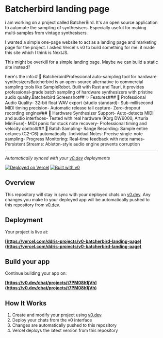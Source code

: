 # Batcherbird landing page



i am working on a project called BatcherBird. It's an open source application to automate the sampling of synthesisers. Especially useful for making multi-samples from vintage synthesisers. 

I wanted a simple one-page website to act as a landing page and marketing page for the project. I asked Vercel's v0 to build something for me. it made this site which I think is NextJS. 

This might be overkill for a simple landing page. Maybe we can build a static site instead?

here's the info:# 🎹 BatcherbirdProfessional auto-sampling tool for hardware synthesizersBatcherbird is an open-source alternative to commercial sampling tools like SampleRobot. Built with Rust and Tauri, it provides professional-grade batch sampling of hardware synthesizers with pristine audio quality.Batcherbird Screenshot## ✨ Features### 🎵 Professional Audio Quality- 32-bit float WAV export (studio standard)- Sub-millisecond MIDI timing precision- Automatic release tail capture- Zero-dropout recording engine### 🎹 Hardware Synthesizer Support- Auto-detects MIDI and audio interfaces- Tested with real hardware (Korg DW6000, Arturia MiniFuse)- MIDI panic for stuck note recovery- Professional timing and velocity control### 🚀 Batch Sampling- Range Recording: Sample entire octaves (C2-C6) automatically- Individual Notes: Precise single-note sampling- Progress Monitoring: Real-time feedback with note names- Persistent Streams: Ableton-style audio engine prevents corruption







------

*Automatically synced with your [v0.dev](https://v0.dev) deployments*

[![Deployed on Vercel](https://img.shields.io/badge/Deployed%20on-Vercel-black?style=for-the-badge&logo=vercel)](https://vercel.com/ddris-projects/v0-batcherbird-landing-page)
[![Built with v0](https://img.shields.io/badge/Built%20with-v0.dev-black?style=for-the-badge)](https://v0.dev/chat/projects/t7PM08h1jVh)

## Overview

This repository will stay in sync with your deployed chats on [v0.dev](https://v0.dev).
Any changes you make to your deployed app will be automatically pushed to this repository from [v0.dev](https://v0.dev).

## Deployment

Your project is live at:

**[https://vercel.com/ddris-projects/v0-batcherbird-landing-page](https://vercel.com/ddris-projects/v0-batcherbird-landing-page)**

## Build your app

Continue building your app on:

**[https://v0.dev/chat/projects/t7PM08h1jVh](https://v0.dev/chat/projects/t7PM08h1jVh)**

## How It Works

1. Create and modify your project using [v0.dev](https://v0.dev)
2. Deploy your chats from the v0 interface
3. Changes are automatically pushed to this repository
4. Vercel deploys the latest version from this repository